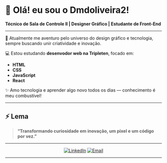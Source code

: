 # 👋 Olá! eu sou o Dmdoliveira2!

**Técnico de Sala de Controle II | Designer Gráfico | Estudante de Front-End**

---

🎨 Atualmente me aventuro pelo universo do design gráfico e tecnologia, sempre buscando unir criatividade e inovação.

💻 Estou estudando **desenvodor web na Tripleten**, focado em:
- **HTML**
- **CSS**
- **JavaScript**
- **React**

✨ Amo tecnologia e aprender algo novo todos os dias — conhecimento é meu combustível!

---

## ⚡ Lema

> **“Transformando curiosidade em inovação, um pixel e um código por vez.”**

---

<div align="center">

[![LinkedIn](https://img.shields.io/badge/LinkedIn-blue?style=for-the-badge&logo=linkedin&logoColor=white)](https://www.linkedin.com/in/douglas-oliveira-14bab9326/)
[![Email](https://img.shields.io/badge/Email-dmdoliveira2%40outlook.com-blue?style=for-the-badge&logo=gmail&logoColor=white)](mailto:dmdoliveira2@outlook.com)

</div>

---

<!-- Minimalista: menos é mais 😉 -->
